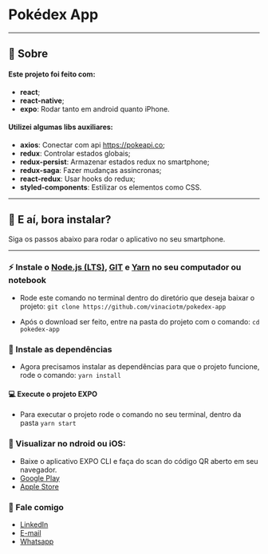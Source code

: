 # Pokédex App

---

## :rocket:  Sobre

#### Este projeto foi feito com:
- **react**;
- **react-native**;
- **expo**: Rodar tanto em android quanto iPhone.

#### Utilizei algumas libs auxiliares:
- **axios**: Conectar com api https://pokeapi.co;
- **redux**: Controlar estados globais;
- **redux-persist**: Armazenar estados redux no smartphone;
- **redux-saga**: Fazer mudanças assincronas;
- **react-redux**: Usar hooks do redux;
- **styled-components**: Estilizar os elementos como CSS.


---

## :raised_hands:  E aí, bora instalar?
Siga os passos abaixo para rodar o aplicativo no seu smartphone.

---

### :zap: Instale o [Node.js (LTS)](https://nodejs.org/en/download/), [GIT](https://git-scm.com/downloads) e [Yarn](https://yarnpkg.com/) no seu computador ou notebook

- Rode este comando no terminal dentro do diretório que deseja baixar o projeto:
`git clone https://github.com/vinaciotm/pokedex-app`

- Após o download ser feito, entre na pasta do projeto com o comando:
`cd pokedex-app`

### :hammer: Instale as dependências

- Agora precisamos instalar as dependências para que o projeto funcione, rode o comando:
`yarn install`

#### :computer: Execute o projeto EXPO

- Para executar o projeto rode o comando no seu terminal, dentro da pasta
`yarn start`

### :iphone: Visualizar no ndroid ou iOS:

- Baixe o aplicativo EXPO CLI e faça do scan do código QR aberto em seu navegador.
- [Google Play](https://play.google.com/store/apps/details?id=host.exp.exponent)
- [Apple Store](https://apps.apple.com/br/app/expo-client/id982107779)

### :speech_balloon: Fale comigo
- [LinkedIn](https://www.linkedin.com/in/viniciusinaciopires/)
- [E-mail](viniciusinaciopires@gmail.com)
- [Whatsapp](https://api.whatsapp.com/send?phone=54991365656&text=E%20aí,%20Inácio.%20Tudo%20certo?)
